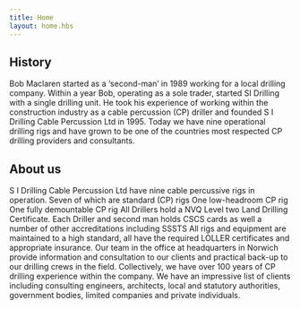 ```yaml
---
title: Home
layout: home.hbs
---
```


## History

Bob Maclaren started as a ‘second-man’ in 1989 working for a local drilling company. Within a year Bob, operating as a sole trader, started SI Drilling with a single drilling unit.
He took his experience of working within the construction industry as a cable percussion (CP) driller and founded S I Drilling Cable Percussion Ltd in 1995.
Today we have nine operational drilling rigs and have grown to be one of the countries most respected CP drilling providers and consultants.

## About us

S I Drilling Cable Percussion Ltd have nine cable percussive rigs in operation.
Seven of which are standard (CP) rigs
One low-headroom CP rig
One fully demountable CP rig
All Drillers hold a NVQ Level two Land Drilling Certificate.  Each Driller and second man holds CSCS cards as well a number of other accreditations including SSSTS
All rigs and equipment are maintained to a high standard, all have the required LOLLER certificates and appropriate insurance.
Our team in the office at headquarters in Norwich provide information and consultation to our clients and practical back-up to our drilling crews in the field.
Collectively, we have over 100 years of CP drilling experience within the company. We have an impressive list of clients including consulting engineers, architects, local and statutory authorities, government bodies, limited companies and private individuals.
